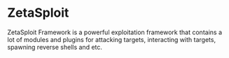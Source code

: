 # ZetaSploit
ZetaSploit Framework is a powerful exploitation framework that contains a lot of modules and plugins for attacking targets, interacting with targets, spawning reverse shells and etc.

